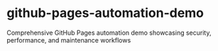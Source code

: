 # github-pages-automation-demo
Comprehensive GitHub Pages automation demo showcasing security, performance, and maintenance workflows
